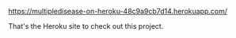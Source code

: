 https://multipledisease-on-heroku-48c9a9cb7d14.herokuapp.com/

That's the Heroku site to check out this project.
